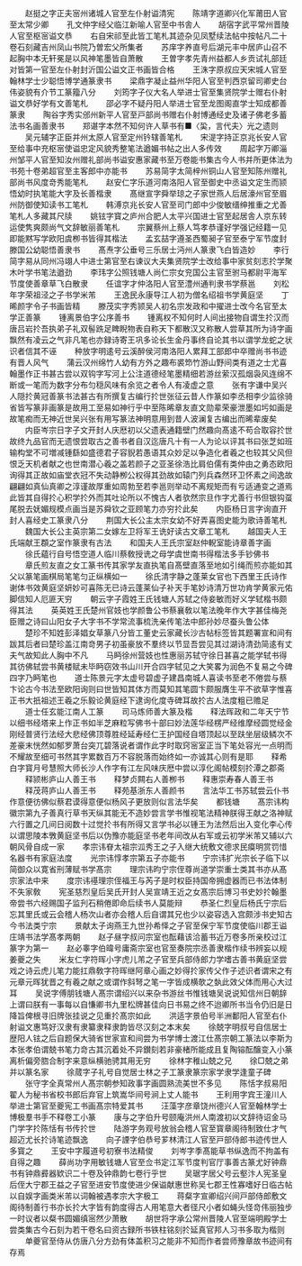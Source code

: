 <!-- { "loadSidebar": true } -->
　　赵挺之字正夫宻州诸城人官至左仆射谥清宪
　　陈靖字道卿兴化军莆田人官至太常少卿
　　孔文仲字经父临江新喻人官至中书舎人
　　胡宿字武平常州晋陵人官至枢宻谥文恭
　　右自宋祁至此皆工笔札其迹杂见凤墅续法帖中按帖凡二十卷石刻藏吉州凤山书院乃曽宏父所集者
　　苏庠字养直号后湖元丰中居庐山召不起胸中本无轩冕是以风神笔墨皆自萧散
　　王曽字孝先青州益都人乡贡试礼部廷对皆第一官至左仆射封沂国公谥文正书画皆合格
　　王洙字原叔应天宋城人官至翰林学士少聪悟博学通篆隶书
　　梁鼎字凝止益州华阳人官至判西京留司卿史台伟姿貌有介节工篆籀八分
　　刘筠字子仪大名人举进士官至集贤院学士赠右仆射谥文恭好学有文善笔札
　　邵必字不疑丹阳人举进士官至龙图阁直学士知成都善篆隶
　　陶谷字秀实邠州新平人官至戸部尚书赠右仆射博通经史及诸子佛老多蓄法书名画善隶书
　　郑谌字本然不知何许人草书有■〈巬，言代夫〉光之遗则
　　吴元辅字正臣并州太原人官至定州钤辖善笔札
　　宋湜字持正京兆长安人官至给事中充枢宻使谥忠定风貌秀整笔法遒媚书帖之出人多传效
　　周起字万卿淄州邹平人官至知汝州赠礼部尚书谥安惠家藏书至万卷能书集古今人书并所更体法为书苑十卷弟超官至主客郎中亦能书
　　苏易简字太简梓州铜山人官至知陈州赠礼部尚书风度竒秀能笔札
　　赵安仁字乐道河南洛阳人官至御史中丞谥文定生而颕悟幼时执笔能大字及长善楷隶
　　髙继宣字舜举琼之子家世燕人后居濠州官至眉州防御使知读书工笔札
　　韩溥京兆长安人官至司门郎中少俊敏缙绅推重之尤善笔札人多藏其尺牍
　　姚铉字寳之庐州合肥人太平兴国进士官至起居舎人京东转运使隽爽颇尚气文辞敏丽善笔札
　　宗翼蔡州上蔡人笃孝恭谨好学强记经籍一见即能黙写学欧阳虞栁书皆得其楷法
　　孟玄喆字遵圣西蜀昶子官至泰宁军节度封滕国公幼聪悟善隶书
　　髙焘字公垂号三乐居士沔州人篆隶飞白皆造妙
　　李行简字易从同州冯翊人中进士第官至右谏议大夫集贤院学士改给事中家贫刻志扵学聚木叶学书笔法遒劲
　　李玮字公照钱塘人尚仁宗女兖国公主官至驸马都尉平海军节度使善章草飞白散隶
　　任谊字才仲洛阳人官至澧州通判隶书学蔡邕
　　刘松年字荣祖泾之子书学米芾
　　王逸民永康导江人初为僧名绍祖书学黄庭坚
　　丁晞颜字令子书画皆精
　　滕茂实字秀颕吴人初名宗发政和中擢进士改今名官至太学正善篆
　　锺离景伯字公序善书
　　锺离权不知何时人间出接物自谓生扵汉而唐吕岩扵吾执弟子礼双髻跣足睥睨物表自称天下都散汉又称散人尝草其所为诗字画飘然有凌云之气非凡笔也亦録诗寄王巩多论长生金丹事终自论其书以谓学龙蛇之状识者信其不诬
　　种放字明逺号云溪醉侯河南洛阳人累拜工部郎中卒赠尚书书迹有晋人风气
　　蒲云汉州绵竹人幼有方外之趣布裘笻竹游山野间类有道之士尤喜翰墨作正书甚古尝以双钩字写河上公注道德经笔墨精细若游丝萦汉孤烟袅风连绵不断或一笔而为数字分布匀穏风味有余览之者令人有凌虚之意
　　张有字谦中吴兴人隠扵黄冠善篆书法甚古有所撰复古编行扵世张征云昔人作篆如李丞相李少监徐骑省皆写篆非画篆是故用工至易如神行乎中至陈晞章友直文勋辈荣豪泄墨如圬如画是故笔痴而无神近世吴兴张有用写篆法神明意用到昔人波澜复古编出而晞辈废矣
　　内臣岑宗日字子文开封人庆厯初以父遗表通籍壁门然趣向髙逺不苟合取容扵世故终九品官而无遗恨尝取古之善书者自汉迄唐凡十有一人为论以评其书曰张芝如班输构堂不可増减锺繇如盛德君子容貎若愚语其众妙足以争造化者羲之也较其父风但恨乏天机者献之也世南潜心羲之盖若颜子之亚圣徐浩比肩伯儒有类仲由之勇态欧阳询得其正故如庙堂衣冠不失动静栁公权得其劲故如辕门列兵森然环卫怀素之间逸故翩翩如真仙真卿之淳谨故厚重如周勃至若李邕则举动不离规矩而有亏适通变之道焉此皆其自得扵心积学扵外而其吐论所以不愧古人者欤然宗旦作字尤善行书但银钩虿尾脱去妩媚规模点画当是苏舜钦之亚顾笔力亦穷扵此矣
　　内臣杨日言字询直开封人喜经史工篆隶八分
　　荆国大长公主太宗女幼不好弄喜图史能为歌诗善笔札
　　魏国大长公主英宗第二女嫁左卫将军王诜好读古文章工笔札
　　越国夫人王氏端献王頵之室作篆隶有古法
　　和国夫人王氏宗室赵仲輗室能诗章善字画
　　徐氏藴行自号悟空道人临川蔡敎授诜之母学虞世南书得楷法多手钞佛书
　　章氏煎友直之女工篆书传其家学友直执笔自髙壁直落至地如引绳而煎亦能如其父以篆笔画棋局笔笔匀正纵横如一
　　徐氏清字静之蓬莱女官也下西里王氏诗作谢体书效黄庭坚妍妙可喜陈无已诗云蓬莱仙子补天手笔妙诗清万世功肯学黄家元佑脚信知人厄匪天穷
　　朝云字子霞姓王氏钱塘人苏轼之侍妾敏而好义学轼楷书颇得其法
　　英英姓王氏楚州官妓也学颜鲁公书蔡襄敎以笔法晚年作大字甚佳梅尧臣赠之诗曰山阳女子大字书不学常流事梳洗亲传笔法中郎孙妙尽蚕头鲁公体
　　楚珍不知姓彭泽娼女草篆八分皆工董史云家藏长沙古帖标签皆其题署宣和间有跋其后者曰楚珍盖江南竒男子初虽豪放不羣终以节显吾尝见其过湖诗清劲简逺有丈夫气故知此人胸中不凡
　　马眄徐州营妓也性惠丽苏轼守徐日甚喜之能学轼书得其彷佛轼尝书黄楼赋未毕眄窃效书山川开合四字轼见之大笑畧为润色不复易之今碑四字乃眄笔也
　　道士陈景元字太虚号碧虚子建昌南城人喜读书至老不倦尝与蔡卞论古今书法至欧阳询则曰世皆知其体方而莫知其笔圆卞颇服膺生平不欲草字惟喜正书大扺祖述王羲之乐毅论黄庭经下逮询化度寺碑耳故扵古人法度粗已赡足
　　道士任玄能江南人工篆
　　司马炼师善大篆及楷
　　释法晖政和二年天宁节以细书经塔来上作正书如半芝麻粒写佛书十部曰妙法莲华经楞严经维摩经圆觉经金刚经普贤行法经大悲经佛顶尊胜经延寿经仁王护国经自塔顶起以至趺坐层级鳞次不差豪末恍然如郁罗萧台突兀碧落说者谓作此字时取窍宻室正当下笔处容光一点明而不耀故至细可书然其字累数百万不容脱落而始终如一亦诚其心则有是耶
　　释希白字寳月号慧照大师长沙人作字有江左风味庆厯中尝以淳化阁帖模刻扵潭之郡斋
　　释颕彬庐山人善王书
　　释梦贞闗右人善栁书
　　释惠崇寿春人善王书
　　释茂蒋庐山人善王书
　　释苑基浙东人善颜书
　　言法华工书苏轼尝云仆书作意便彷佛似蔡君谟得意便似杨风子更放则似言法华矣
　　都钱塘
　　髙宗讳构徽宗第九子善真行草书天纵其能无不造妙尝言学书惟视笔法精神朕得王献之洛神赋六行置之几间日阅数十过觉扵书有所得又言学书必以锺王为法然后出入变化李心传以谓思陵本斆黄庭坚书后以伪豫亦能庭坚书老年间改从右军或云初学米芾又辅以六朝风骨自成一家
　　孝宗讳眘太祖宗泒秀王之子入继大统敷文德求民瘼明赏罚惜名器书有家庭法度
　　光宗讳惇孝宗第五子亦能书
　　宁宗讳扩光宗长子临下以简御众以寛省刑薄赋书学髙宗
　　理宗讳昀宁宗侄尊尚道学崇重士类其书亦从髙宗家法中来
　　度宗讳禥理宗侄福王与芮子是时权臣持国帝拥虚器而已书法体制不失家敎
　　宪圣慈烈皇后吴氏开封人吴宣靖王近之女髙宗后博习书史妙扵翰墨帝尝书六经赐国子监刋石稍倦即命后续书人莫能辩
　　恭圣仁烈皇后杨氏宁宗后忘其里氏或云会稽人杨次山者亦会稽人后自谓其兄也少以姿容选入宫颇涉书史知古今书法类宁宗
　　景献太子询燕王九世孙希怿之子官至保宁军节度使临川郡王谥庄靖书法学髙孝两朝
　　赵子昼字叔问宗室也酝藉该洽蓄书近万卷多所亲校过江篆字为第一
　　赵必睾字伯暐号庸斋宗室也官至奏院宗丞善隶楷作续书辨妄以规姜夔之失
　　米友仁字符晖小字虎儿芾之子官至兵部侍郎力学嗜古善书黄庭坚尝戏之诗云虎儿笔力能扛鼎敎字符晖继阿章心画之妙得扵家传父作子述识者谓宋之有元章元晖犹晋之有羲之献之或谓作斜弩之笔一字皆成横欹之埶此效父体而用心大过耳
　　吴说字傅朋钱塘人髙宗谓绍兴以来杂书游丝书惟钱塘吴说说知信州日朝辞上谓曰朕有一事每以自慊卿书九里松牌甚佳向日书易之终不迨卿所书当令仍旧是日降旨俾根寻旧牌张挂说之见重扵髙宗如此
　　洪适字景伯号半洲鄱阳人官至右仆射谥文惠笃好汉隶有隶纂隶释隶韵皆尽汉刻之本末矣
　　徐兢字明叔号自信居士歴阳人铉之后自题保大骑省世家宣和间尝为书学博士渡江仕髙宗朝工篆法以李斯为本张孝伯谓兢书笔力竒古其沉着处不异鑚刻若非豪楮所能成且复陶镕酝醸变入小篆离析偏旁脗合制字来意纵横驰骋其用无穷
　　徐林字稚山兢之兄
　　徐□兢之弟并以篆名家
　　徐蒇字子礼号自觉居士林之子工篆隶篆宗家学隶学逢童子碑
　　张守字全真常州人髙宗朝参知政事字画圆熟流美世不多见
　　陈恬字叔易阳翟人为秘书省校书郎后弃官上筑嵩华间号涧上丈人能书
　　王利用字宾王潼川人举进士第官至夔宪工书画髙宗特爱其书
　　汪藻字彦章饶州德兴人官至翰林学士博极羣书手不释卷工小篆
　　康与之字伯升号颐庵洪州人南渡初以文辞待诏金马门学字扵陈恬有书传扵世
　　陆游字务观号放翁会稽人官至寳章阁待制致仕才气超迈尤长扵诗笔迹飘逸
　　向子諲字伯恭号芗林清江人官至戸部侍郎书迹传世人多寳之
　　王安中字履道号初寮书法精俊
　　刘岑字季髙能草书纵逸而不拘盖有自得之趣
　　薛尚功字用敏钱塘人官至佥书定江军节度判官厅事善古篆尤好钟鼎书有钟鼎彛器欵识二十卷及钟鼎韵七卷行乎世
　　吴琚字居父号云壑汴人宪圣皇后侄大宁郡王益之子官至进安节度使进少保谥献惠世称吴七郡王性寡嗜好日临古帖以自娱字画类米芾以词翰被遇孝宗大字极工
　　蒋粲字宣卿绍兴间戸部侍郎敷文阁待制善行书亦长扵大字皆有韵度得古人用笔意大者径尺小者如蝇头怪竒伟丽独步一时议者以粲书圆媚缜宻然少萧散
　　胡世将字承公常州晋陵人官至端明殿学士尝类集古今石刻为若干卷名曰资古録所书铁柱铭刻扵延真官邦人习书多取为楷则
　　单夔官至侍从仿唐八分方劲有体盖积习之能非不知而作者尝师豫章故书迹间有存焉
